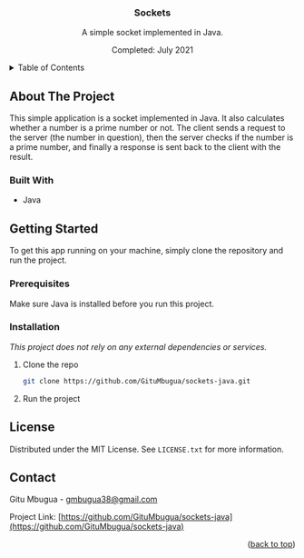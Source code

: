 <div>
  <h3 align="center">Sockets</h3>

  <p align="center">
    A simple socket implemented in Java.
    <br />
  </p>
  <p align="center">
    Completed: July 2021
    <br />
  </p>
</div>


<!-- TABLE OF CONTENTS -->
<details>
  <summary>Table of Contents</summary>
  <ol>
    <li>
      <a href="#about-the-project">About The Project</a>
      <ul>
        <li><a href="#built-with">Built With</a></li>
      </ul>
    </li>
    <li>
      <a href="#getting-started">Getting Started</a>
      <ul>
        <li><a href="#prerequisites">Prerequisites</a></li>
        <li><a href="#installation">Installation</a></li>
      </ul>
    </li>
    <li><a href="#license">License</a></li>
    <li><a href="#contact">Contact</a></li>
  </ol>
</details>



<!-- ABOUT THE PROJECT -->
## About The Project

This simple application is a socket implemented in Java. It also calculates whether a number is a prime number or not.
The client sends a request to the server (the number in question), then the server checks if the number is a prime number, and finally a response
is sent back to the client with the result.


### Built With

* Java


<!-- GETTING STARTED -->
## Getting Started

To get this app running on your machine, simply clone the repository and run the project.

### Prerequisites

Make sure Java is installed before you run this project.

### Installation

_This project does not rely on any external dependencies or services._

1. Clone the repo
   ```sh
   git clone https://github.com/GituMbugua/sockets-java.git
   ```
2. Run the project


<!-- LICENSE -->
## License

Distributed under the MIT License. See `LICENSE.txt` for more information.


<!-- CONTACT -->
## Contact

Gitu Mbugua - gmbugua38@gmail.com

Project Link: [https://github.com/GituMbugua/sockets-java](https://github.com/GituMbugua/sockets-java)

<p align="right">(<a href="#readme-top">back to top</a>)</p>
